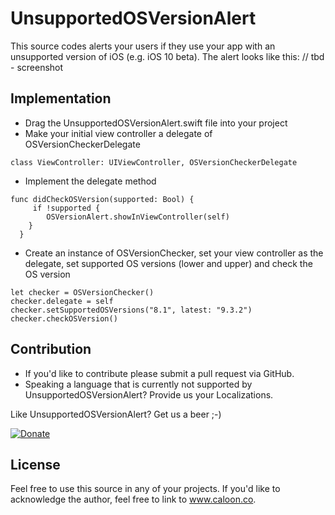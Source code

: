 # UnsupportedOSVersionAlert

This source codes alerts your users if they use your app with an unsupported version of iOS (e.g. iOS 10 beta). The alert looks like this:
// tbd - screenshot

## Implementation
- Drag the UnsupportedOSVersionAlert.swift file into your project
- Make your initial view controller a delegate of OSVersionCheckerDelegate
``` 
class ViewController: UIViewController, OSVersionCheckerDelegate 
```

- Implement the delegate method
``` 
func didCheckOSVersion(supported: Bool) {
     if !supported {
        OSVersionAlert.showInViewController(self)
    } 
  }
```

- Create an instance of OSVersionChecker, set your view controller as the delegate, set supported OS versions (lower and upper) and check the OS version
``` 
let checker = OSVersionChecker()
checker.delegate = self
checker.setSupportedOSVersions("8.1", latest: "9.3.2")
checker.checkOSVersion()
```

## Contribution
- If you'd like to contribute please submit a pull request via GitHub. 
- Speaking a language that is currently not supported by UnsupportedOSVersionAlert? Provide us your Localizations.

Like UnsupportedOSVersionAlert? Get us a beer ;-) 

[![Donate](https://www.paypalobjects.com/en_US/i/btn/btn_donate_LG.gif)](https://www.paypal.com/cgi-bin/webscr?cmd=_s-xclick&hosted_button_id=NVFEEVXQSSM9S)

## License
Feel free to use this source in any of your projects. If you'd like to acknowledge the author, feel free to link to www.caloon.co.

